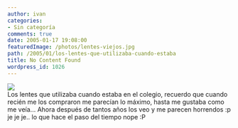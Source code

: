 ```yaml
---
author: ivan
categories:
- Sin categoría
comments: true
date: 2005-01-17 19:08:00
featuredImage: /photos/lentes-viejos.jpg
path: /2005/01/los-lentes-que-utilizaba-cuando-estaba
title: No Content Found
wordpress_id: 1026
---
```


[![](https://photos1.blogger.com/img/39/1190/320/lentes%20viejos.jpg)](https://photos1.blogger.com/img/39/1190/640/lentes%20viejos.jpg)  
Los lentes que utilizaba cuando estaba en el colegio, recuerdo que cuando recién me los compraron me parecían lo máximo, hasta me gustaba como me veía... Ahora después de tantos años los veo y me parecen horrendos :p je je je.. lo que hace el paso del tiempo nope :P